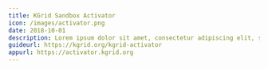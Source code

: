 ```yaml
---
title: KGrid Sandbox Activator
icon: /images/activator.png
date: 2018-10-01
description: Lorem ipsum dolor sit amet, consectetur adipiscing elit, sed do eiusmod tempor incididunt ut labore et dolore magna aliqua. Ut enim ad minim veniam, quis nostrud exercitation ullamco laboris nisi ut aliquip ex ea commodo consequat. Duis aute irure dolor in reprehenderit in voluptate velit esse cillum dolore eu fugiat nulla pariatur. Excepteur sint occaecat cupidatat non proident, sunt in culpa qui officia deserunt mollit anim id est laborum.
guideurl: https://kgrid.org/kgrid-activator
appurl: https://activator.kgrid.org
---
```

